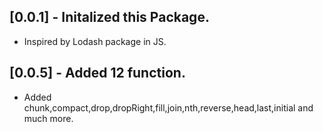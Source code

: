 ## [0.0.1] - Initalized this Package.
* Inspired by Lodash package in JS.

## [0.0.5] - Added 12 function.
* Added chunk,compact,drop,dropRight,fill,join,nth,reverse,head,last,initial and much more.
